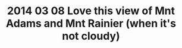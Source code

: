 ---
layout: blog
title: 2014 03 08 Love this view of Mnt Adams and Mnt Rainier (when it's not cloudy) 
category: blog
lat: 46.71353
lng: -120.419
altitude: 606.9299999999999
image: https://s3-us-west-2.amazonaws.com/worldcup14/2014-03-08 12:38:57 PST.jpg
observation: 20140308123857PST
---